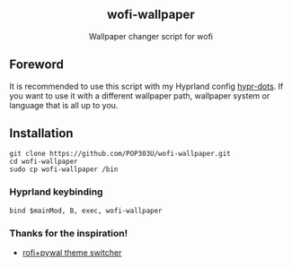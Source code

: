 <div align="center"> 
<h2> wofi-wallpaper </h2>
Wallpaper changer script for wofi

</div>

## Foreword
It is recommended to use this script with my Hyprland config [hypr-dots](https://github.com/POP303U/hypr-dots).
If you want to use it with a different wallpaper path, wallpaper system or language that is all up to you.

## Installation

```
git clone https://github.com/POP303U/wofi-wallpaper.git
cd wofi-wallpaper
sudo cp wofi-wallpaper /bin
```

### Hyprland keybinding

```
bind $mainMod, B, exec, wofi-wallpaper
```

### Thanks for the inspiration!

- [rofi+pywal theme switcher](https://dev.to/mafflerbach/theme-switcher-based-on-rofi-and-pywal-4128)
